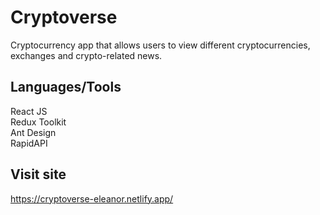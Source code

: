 # Cryptoverse

Cryptocurrency app that allows users to view different cryptocurrencies, exchanges and crypto-related news.

## Languages/Tools

React JS\
Redux Toolkit\
Ant Design\
RapidAPI

## Visit site
https://cryptoverse-eleanor.netlify.app/